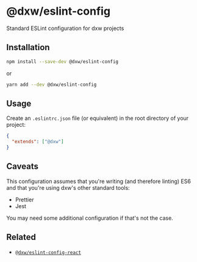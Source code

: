 # @dxw/eslint-config

Standard ESLint configuration for dxw projects

## Installation

```sh
npm install --save-dev @dxw/eslint-config
```

or

```sh
yarn add --dev @dxw/eslint-config
```

## Usage

Create an `.eslintrc.json` file (or equivalent) in the root directory of your
project:

```json
{
  "extends": ["@dxw"]
}
```

## Caveats

This configuration assumes that you're writing (and therefore linting) ES6 and
that you're using dxw's other standard tools:

- Prettier
- Jest

You may need some additional configuration if that's not the case.

## Related

- [`@dxw/eslint-config-react`](https://github.com/dxw/eslint-config-react)
